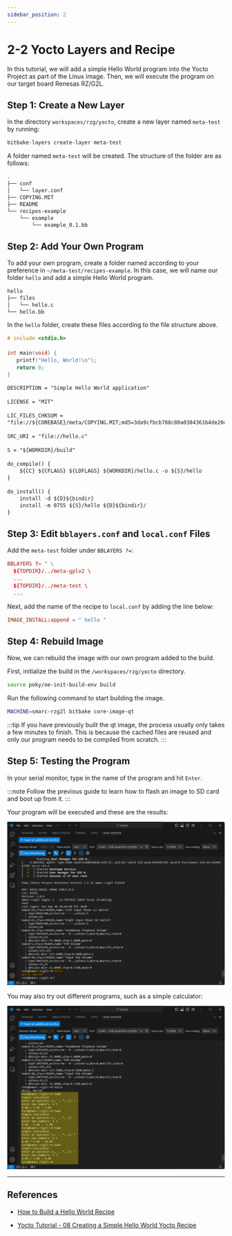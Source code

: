 ```yaml
---
sidebar_position: 2
---
```


# 2-2 Yocto Layers and Recipe

In this tutorial, we will add a simple Hello World program into the Yocto Project as part of the Linux image. Then, we will execute the program on our target board Renesas RZ/G2L.

## Step 1: Create a New Layer

In the directory `workspaces/rzg/yocto`, create a new layer named `meta-test` by running:

```bash
bitbake-layers create-layer meta-test
```

A folder named `meta-test` will be created. The structure of the folder are as follows:

```
.
├── conf
│   └── layer.conf
├── COPYING.MIT
├── README
└── recipes-example
    └── example
        └── example_0.1.bb

```

## Step 2: Add Your Own Program

To add your own program, create a folder named according to your preference in `~/meta-test/recipes-example`. In this case, we will name our folder `hello` and add a simple Hello World program.

```
hello
├── files
│   └── hello.c
└── hello.bb
```

In the `hello` folder, create these files according to the file structure above. 

```c title="hello.c"
# include <stdio.h>

int main(void) {
   printf("Hello, World!\n");
   return 0;
}
```

```bb title="hello.bb"
DESCRIPTION = "Simple Hello World application"

LICENSE = "MIT"

LIC_FILES_CHKSUM = "file://${COREBASE}/meta/COPYING.MIT;md5=3da9cfbcb788c80a0384361b4de20420"

SRC_URI = "file://hello.c"

S = "${WORKDIR}/build"

do_compile() {
    ${CC} ${CFLAGS} ${LDFLAGS} ${WORKDIR}/hello.c -o ${S}/hello
}

do_install() {
    install -d ${D}${bindir}
    install -m 0755 ${S}/hello ${D}${bindir}/
}
```

## Step 3: Edit `bblayers.conf` and `local.conf` Files

Add the `meta-test` folder under `BBLAYERS ?=`:

```conf title="bblayers.conf"
BBLAYERS ?= " \
  ${TOPDIR}/../meta-gplv2 \
  ...
  ${TOPDIR}/../meta-test \
  ...
```

Next, add the name of the recipe to `local.conf` by adding the line below:

```conf title="local.conf"
IMAGE_INSTALL:append = " hello "
```

## Step 4: Rebuild Image

Now, we can rebuild the image with our own program added to the build.

First, initialize the build in the `/workspaces/rzg/yocto` directory.

```bash
source poky/oe-init-build-env build
```

Run the following command to start building the image.

```bash
MACHINE=smarc-rzg2l bitbake core-image-qt
```

:::tip
If you have previously built the qt image, the process usually only takes a few minutes to finish. This is because the cached files are reused and only our program needs to be compiled from scratch.
:::

## Step 5: Testing the Program

In your serial monitor, type in the name of the program and hit `Enter`.

:::note
Follow the previous guide to learn how to flash an image to SD card and boot up from it. 
:::

Your program will be executed and these are the results:

![hello](./img/2-2-0.png)

You may also try out different programs, such as a simple calculator:

![hawk](./img/2-2-1.png)

---

## References

- [How to Build a Hello World Recipe](https://www.wpgdadatong.com/blog/detail/42091)

- [Yocto Tutorial - 08 Creating a Simple Hello World Yocto Recipe](https://www.youtube.com/watch?v=YSITCPhk_qU)